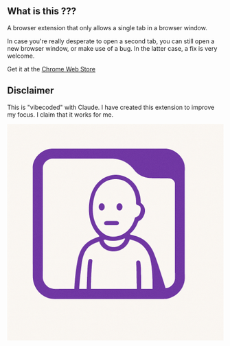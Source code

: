 ## What is this ???

A browser extension that only allows a single tab in a browser window.

In case you're really desperate to open a second tab, you can still open a
new browser window, or make use of a bug. In the latter case, a fix is very welcome.

Get it at the [Chrome Web Store](https://chromewebstore.google.com/detail/onetabman/nbcndekkobbjhiaklgflkahcchoboldl?authuser=0&hl=en&pli=1)

## Disclaimer

This is "vibecoded" with Claude. I have created this extension to improve my focus. I claim that it works for me.

![OneTabMan](assets/onetabman.png)

